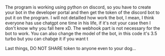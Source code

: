 The program is working using python on discord, so you have to create your bot in the developer portal and then get the token of the discord bot to put it on the program.
I will not detailled how work the bot, I mean, I think everyone has use chatgpt one time in his life, if it's not your case then I don't know why you fall here xD.
The webhook part is not necessary for the bot to work. You can also change the model of the bot, in this code it's 3.5 turbo but you can chabge it if you want t

Last things, DO NOT SHARE token to anyone even to your dog...
